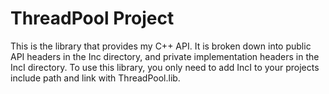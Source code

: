 # ThreadPool Project


This is the library that provides my C++ API. It is broken down into public API 
headers in the Inc directory, and private implementation headers in the IncI directory.
To use this library, you only need to add IncI to your projects include path and link with
ThreadPool.lib.

